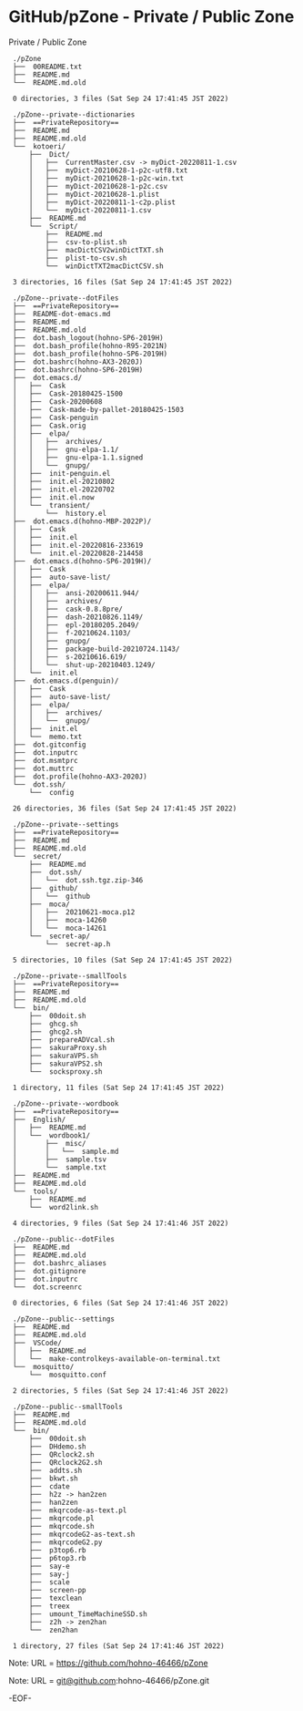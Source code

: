 # GitHub/pZone - Private / Public Zone

Private / Public Zone

     ./pZone
     ├──  00README.txt
     ├──  README.md
     └──  README.md.old
     
     0 directories, 3 files (Sat Sep 24 17:41:45 JST 2022)

     ./pZone--private--dictionaries
     ├──  ==PrivateRepository==
     ├──  README.md
     ├──  README.md.old
     └──  kotoeri/
         ├──  Dict/
         │   ├──  CurrentMaster.csv -> myDict-20220811-1.csv
         │   ├──  myDict-20210628-1-p2c-utf8.txt
         │   ├──  myDict-20210628-1-p2c-win.txt
         │   ├──  myDict-20210628-1-p2c.csv
         │   ├──  myDict-20210628-1.plist
         │   ├──  myDict-20220811-1-c2p.plist
         │   └──  myDict-20220811-1.csv
         ├──  README.md
         └──  Script/
             ├──  README.md
             ├──  csv-to-plist.sh
             ├──  macDictCSV2winDictTXT.sh
             ├──  plist-to-csv.sh
             └──  winDictTXT2macDictCSV.sh
     
     3 directories, 16 files (Sat Sep 24 17:41:45 JST 2022)

     ./pZone--private--dotFiles
     ├──  ==PrivateRepository==
     ├──  README-dot-emacs.md
     ├──  README.md
     ├──  README.md.old
     ├──  dot.bash_logout(hohno-SP6-2019H)
     ├──  dot.bash_profile(hohno-R95-2021N)
     ├──  dot.bash_profile(hohno-SP6-2019H)
     ├──  dot.bashrc(hohno-AX3-2020J)
     ├──  dot.bashrc(hohno-SP6-2019H)
     ├──  dot.emacs.d/
     │   ├──  Cask
     │   ├──  Cask-20180425-1500
     │   ├──  Cask-20200608
     │   ├──  Cask-made-by-pallet-20180425-1503
     │   ├──  Cask-penguin
     │   ├──  Cask.orig
     │   ├──  elpa/
     │   │   ├──  archives/
     │   │   ├──  gnu-elpa-1.1/
     │   │   ├──  gnu-elpa-1.1.signed
     │   │   └──  gnupg/
     │   ├──  init-penguin.el
     │   ├──  init.el-20210802
     │   ├──  init.el-20220702
     │   ├──  init.el.now
     │   └──  transient/
     │       └──  history.el
     ├──  dot.emacs.d(hohno-MBP-2022P)/
     │   ├──  Cask
     │   ├──  init.el
     │   ├──  init.el-20220816-233619
     │   └──  init.el-20220828-214458
     ├──  dot.emacs.d(hohno-SP6-2019H)/
     │   ├──  Cask
     │   ├──  auto-save-list/
     │   ├──  elpa/
     │   │   ├──  ansi-20200611.944/
     │   │   ├──  archives/
     │   │   ├──  cask-0.8.8pre/
     │   │   ├──  dash-20210826.1149/
     │   │   ├──  epl-20180205.2049/
     │   │   ├──  f-20210624.1103/
     │   │   ├──  gnupg/
     │   │   ├──  package-build-20210724.1143/
     │   │   ├──  s-20210616.619/
     │   │   └──  shut-up-20210403.1249/
     │   └──  init.el
     ├──  dot.emacs.d(penguin)/
     │   ├──  Cask
     │   ├──  auto-save-list/
     │   ├──  elpa/
     │   │   ├──  archives/
     │   │   └──  gnupg/
     │   ├──  init.el
     │   └──  memo.txt
     ├──  dot.gitconfig
     ├──  dot.inputrc
     ├──  dot.msmtprc
     ├──  dot.muttrc
     ├──  dot.profile(hohno-AX3-2020J)
     └──  dot.ssh/
         └──  config
     
     26 directories, 36 files (Sat Sep 24 17:41:45 JST 2022)

     ./pZone--private--settings
     ├──  ==PrivateRepository==
     ├──  README.md
     ├──  README.md.old
     └──  secret/
         ├──  README.md
         ├──  dot.ssh/
         │   └──  dot.ssh.tgz.zip-346
         ├──  github/
         │   └──  github
         ├──  moca/
         │   ├──  20210621-moca.p12
         │   ├──  moca-14260
         │   └──  moca-14261
         └──  secret-ap/
             └──  secret-ap.h
     
     5 directories, 10 files (Sat Sep 24 17:41:45 JST 2022)

     ./pZone--private--smallTools
     ├──  ==PrivateRepository==
     ├──  README.md
     ├──  README.md.old
     └──  bin/
         ├──  00doit.sh
         ├──  ghcg.sh
         ├──  ghcg2.sh
         ├──  prepareADVcal.sh
         ├──  sakuraProxy.sh
         ├──  sakuraVPS.sh
         ├──  sakuraVPS2.sh
         └──  socksproxy.sh
     
     1 directory, 11 files (Sat Sep 24 17:41:45 JST 2022)

     ./pZone--private--wordbook
     ├──  ==PrivateRepository==
     ├──  English/
     │   ├──  README.md
     │   └──  wordbook1/
     │       ├──  misc/
     │       │   └──  sample.md
     │       ├──  sample.tsv
     │       └──  sample.txt
     ├──  README.md
     ├──  README.md.old
     └──  tools/
         ├──  README.md
         └──  word2link.sh
     
     4 directories, 9 files (Sat Sep 24 17:41:46 JST 2022)

     ./pZone--public--dotFiles
     ├──  README.md
     ├──  README.md.old
     ├──  dot.bashrc_aliases
     ├──  dot.gitignore
     ├──  dot.inputrc
     └──  dot.screenrc
     
     0 directories, 6 files (Sat Sep 24 17:41:46 JST 2022)

     ./pZone--public--settings
     ├──  README.md
     ├──  README.md.old
     ├──  VSCode/
     │   ├──  README.md
     │   └──  make-controlkeys-available-on-terminal.txt
     └──  mosquitto/
         └──  mosquitto.conf
     
     2 directories, 5 files (Sat Sep 24 17:41:46 JST 2022)

     ./pZone--public--smallTools
     ├──  README.md
     ├──  README.md.old
     └──  bin/
         ├──  00doit.sh
         ├──  DHdemo.sh
         ├──  QRclock2.sh
         ├──  QRclock2G2.sh
         ├──  addts.sh
         ├──  bkwt.sh
         ├──  cdate
         ├──  h2z -> han2zen
         ├──  han2zen
         ├──  mkqrcode-as-text.pl
         ├──  mkqrcode.pl
         ├──  mkqrcode.sh
         ├──  mkqrcodeG2-as-text.sh
         ├──  mkqrcodeG2.py
         ├──  p3top6.rb
         ├──  p6top3.rb
         ├──  say-e
         ├──  say-j
         ├──  scale
         ├──  screen-pp
         ├──  texclean
         ├──  treex
         ├──  umount_TimeMachineSSD.sh
         ├──  z2h -> zen2han
         └──  zen2han
     
     1 directory, 27 files (Sat Sep 24 17:41:46 JST 2022)


Note: URL = https://github.com/hohno-46466/pZone

Note: URL = git@github.com:hohno-46466/pZone.git

-EOF-

